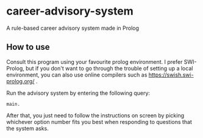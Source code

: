 # career-advisory-system
A rule-based career advisory system made in Prolog

## How to use
Consult this program using your favourite prolog environment. I prefer SWI-Prolog, but if you don't want to go through the trouble of setting up a local environment, you can  also use online compilers such as https://swish.swi-prolog.org/ .

Run the advisory system by entering the following query:

```main.```

After that, you just need to follow the instructions on screen by picking whichever option number fits you best when responding to questions that the system asks.
